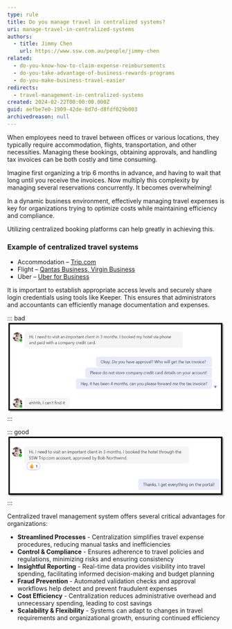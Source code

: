 ```yaml
---
type: rule
title: Do you manage travel in centralized systems?
uri: manage-travel-in-centralized-systems
authors:
  - title: Jimmy Chen
    url: https://www.ssw.com.au/people/jimmy-chen
related:
  - do-you-know-how-to-claim-expense-reimbursements
  - do-you-take-advantage-of-business-rewards-programs
  - do-you-make-business-travel-easier
redirects:
  - travel-management-in-centralized-systems
created: 2024-02-22T00:00:00.000Z
guid: aefbe7e0-1909-42de-8d7d-d8fdf029b003
archivedreason: null
---
```


When employees need to travel between offices or various locations, they typically require accommodation, flights, transportation, and other necessities. Managing these bookings, obtaining approvals, and handling tax invoices can be both costly and time consuming.

Imagine first organizing a trip 6 months in advance, and having to wait that long until you receive the invoices. Now multiply this complexity by managing several reservations concurrently. It becomes overwhelming!

<!--endintro-->

In a dynamic business environment, effectively managing travel expenses is key for organizations trying to optimize costs while maintaining efficiency and compliance.

Utilizing centralized booking platforms can help greatly in achieving this.  

### Example of centralized travel systems

* Accommodation – [Trip.com](https://www.trip.com/)
* Flight – [Qantas Business, Virgin Business](/missing-flight-invoices/)
* Uber – [Uber for Business](/do-you-make-business-travel-easier/)
  
It is important to establish appropriate access levels and securely share login credentials using tools like Keeper. This ensures that administrators and accountants can efficiently manage documentation and expenses.

::: bad
![Figure: Bad example - Book a hotel using company money without a system](manage-travel-1.png)
:::

::: good
![Figure: Good example - All bookings can be found on a centralized place](manage-travel-2.png)
:::

Centralized travel management system offers several critical advantages for organizations:

* **Streamlined Processes** - Centralization simplifies travel expense procedures, reducing manual tasks and inefficiencies
* **Control & Compliance** - Ensures adherence to travel policies and regulations, minimizing risks and ensuring consistency
* **Insightful Reporting** - Real-time data provides visibility into travel spending, facilitating informed decision-making and budget planning
* **Fraud Prevention** - Automated validation checks and approval workflows help detect and prevent fraudulent expenses
* **Cost Efficiency** - Centralization reduces administrative overhead and unnecessary spending, leading to cost savings
* **Scalability & Flexibility** - Systems can adapt to changes in travel requirements and organizational growth, ensuring continued efficiency
